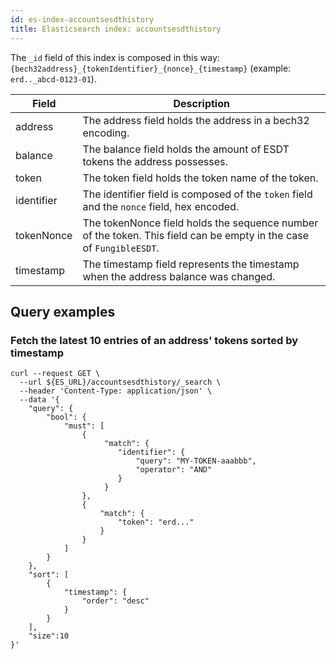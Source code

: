 ```yaml
---
id: es-index-accountsesdthistory
title: Elasticsearch index: accountsesdthistory
---
```


The `_id` field of this index is composed in this way: `{bech32address}_{tokenIdentifier}_{nonce}_{timestamp}` (example: `erd.._abcd-0123-01`).


| Field      | Description                                                                                                         |
|------------|---------------------------------------------------------------------------------------------------------------------|
| address    | The address field holds the address in a bech32 encoding.                                                           |
| balance    | The balance field holds the amount of ESDT tokens the address possesses.                                            |
| token      | The token field holds the token name of the token.                                                                  |
| identifier | The identifier field is composed of the `token` field and the `nonce` field, hex encoded.                           |
| tokenNonce | The tokenNonce field holds the sequence number of the token. This field can be empty in the case of `FungibleESDT`. |
| timestamp  | The timestamp field represents the timestamp when the address balance was changed.                                  |


## Query examples

### Fetch the latest 10 entries of an address' tokens sorted by timestamp

```
curl --request GET \
  --url ${ES_URL}/accountsesdthistory/_search \
  --header 'Content-Type: application/json' \
  --data '{
	"query": {
		"bool": {
			"must": [
				{
				     "match": {
                        "identifier": {
                            "query": "MY-TOKEN-aaabbb",
                            "operator": "AND"
                        }
                     }
				},
				{
					"match": {
						"token": "erd..."
					}
				}
			]
		}
	},
    "sort": [
        {
            "timestamp": {
                "order": "desc"
            }
        }
    ],
    "size":10
}'
```

